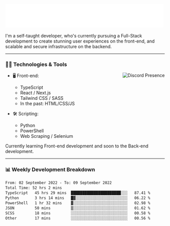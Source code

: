 <img src="assets/wave.svg" alt=":wave:" />

I'm a self-taught developer, who's currently pursuing a Full-Stack development to create stunning user experiences on the front-end, and scalable and secure infrastructure on the backend.

---

### 🧑‍💻 Technologies & Tools

<a href="https://discord.com/users/414304208649453568" target="_blank" rel="nofollow">
   <img src="https://lanyard-profile-readme.vercel.app/api/414304208649453568?idleMessage=Probably%20doing%20something%20else..." alt="Discord Presence" align="right">
</a>

- 🖥️ Front-end:

  - TypeScript
  - React / Next.js
  - Tailwind CSS / SASS
  - In the past: HTML/CSS/JS

- 🛠 Scripting:

  - Python
  - PowerShell
  - Web Scraping / Selenium

Currently learning Front-end development and soon to the Back-end development.

---

### 📊 Weekly Development Breakdown

<!-- ![ccrsxx's GitHub Stats](https://github-readme-stats.vercel.app/api?username=ccrsxx&count_private=true&theme=tokyonight) -->
<!-- ![ccrsxx's Top Langs](https://github-readme-stats.vercel.app/api/top-langs/?username=ccrsxx&hide=lua,java,html&theme=tokyonight) -->

<!--START_SECTION:waka-->

```text
From: 02 September 2022 - To: 09 September 2022
Total Time: 52 hrs 2 mins
TypeScript   45 hrs 29 mins  ██████████████████████░░░   87.41 %
Python       3 hrs 14 mins   █▓░░░░░░░░░░░░░░░░░░░░░░░   06.22 %
PowerShell   1 hr 32 mins    ▓░░░░░░░░░░░░░░░░░░░░░░░░   02.98 %
JSON         50 mins         ▒░░░░░░░░░░░░░░░░░░░░░░░░   01.62 %
SCSS         18 mins         ░░░░░░░░░░░░░░░░░░░░░░░░░   00.58 %
Other        17 mins         ░░░░░░░░░░░░░░░░░░░░░░░░░   00.56 %
```

<!--END_SECTION:waka-->
